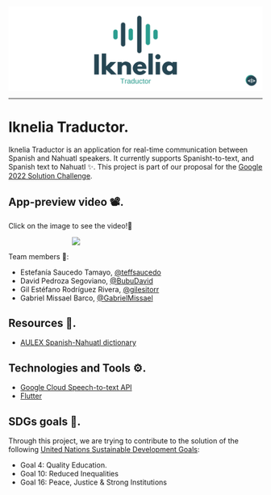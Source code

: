 <p align="center">
  <img src="images/header_logo2.png" alt="Image" width="700" style="display: block; margin: 0 auto" />
<p/>

------

# Iknelia Traductor.

Iknelia Traductor is an application for real-time communication between Spanish and Nahuatl speakers. It currently supports Spanisht-to-text, and Spanish text to Nahuatl ✨. This project is part of our proposal for the [Google 2022 Solution Challenge](https://developers.google.com/community/gdsc-solution-challenge).

## App-preview video 📽️.

Click on the image to see the video!🐝
[<p align="center"> <img src="https://i.imgur.com/YGHMIKp.png" width="50%" style="display: block; margin: 0 auto"><p/>](https://youtu.be/W2vec3v1wfo "Iknelia Traductor")
<!-- Update with real video coming soon... -->

Team members 🤗:

- Estefanía Saucedo Tamayo, [@teffsaucedo](https://github.com/teffsaucedo)
- David Pedroza Segoviano, [@BubuDavid](https://github.com/BubuDavid)
- Gil Estéfano Rodríguez Rivera, [@gilesitorr](https://github.com/gilesitorr)
- Gabriel Missael Barco, [@GabrielMissael](https://github.com/GabrielMissael)

## Resources 📖.

- [AULEX Spanish-Nahuatl dictionary](https://aulex.org/es-nah/)

## Technologies and Tools ⚙️.

- [Google Cloud Speech-to-text API](https://cloud.google.com/speech-to-text)
- [Flutter](https://flutter.dev/)

## SDGs goals 🌱.

Through this project, we are trying to contribute to the solution of the following [United Nations Sustainable Development Goals](https://sdgs.un.org/goals):

- Goal 4: Quality Education.
- Goal 10: Reduced Inequalities
- Goal 16: Peace, Justice & Strong Institutions
